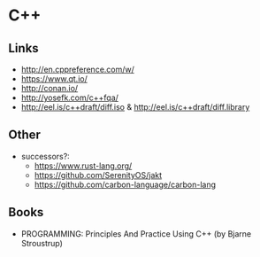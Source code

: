 C++
====


Links
-----

 * http://en.cppreference.com/w/
 * https://www.qt.io/
 * http://conan.io/
 * http://yosefk.com/c++fqa/
 * http://eel.is/c++draft/diff.iso & http://eel.is/c++draft/diff.library

Other
-----

 * successors?:
   * https://www.rust-lang.org/
   * https://github.com/SerenityOS/jakt
   * https://github.com/carbon-language/carbon-lang

Books
-----

 * PROGRAMMING: Principles And Practice Using C++ (by Bjarne Stroustrup)
